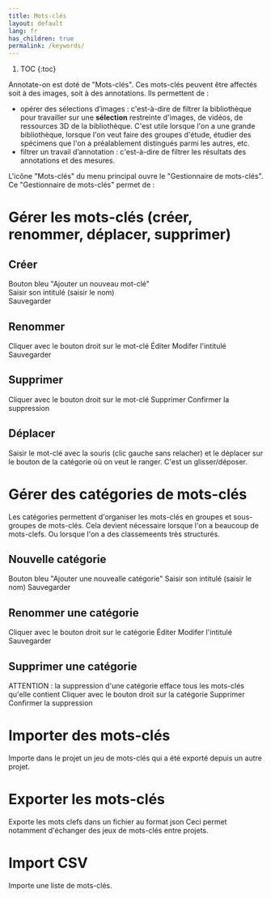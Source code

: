 ```yaml
---
title: Mots-clés
layout: default
lang: fr
has_children: true
permalink: /keywords/
---
```


1. TOC
{:toc}

Annotate-on est doté de "Mots-clés".
Ces mots-clés peuvent être affectés soit à des images, soit à des annotations.
Ils permettent de :
- opérer des sélections d’images : c'est-à-dire de filtrer la bibliothèque pour travailler sur une __sélection__ restreinte d'images, de vidéos, de ressources 3D de la bibliothèque. C'est utile lorsque l'on a une grande bibliothèque, lorsque l'on veut faire des groupes d'étude, étudier des spécimens que l'on a préalablement distingués parmi les autres, etc.  
- filtrer un travail d’annotation : c'est-à-dire de filtrer les résultats des annotations et des mesures.

L'icône "Mots-clés" du menu principal ouvre le "Gestionnaire de mots-clés".
Ce "Gestionnaire de mots-clés" permet de :

# Gérer les mots-clés (créer, renommer, déplacer, supprimer)
## Créer
Bouton bleu "Ajouter un nouveau mot-clé"  
Saisir son intitulé (saisir le nom)  
Sauvegarder  

## Renommer
Cliquer avec le bouton droit sur le mot-clé
Éditer
Modifer l'intitulé
Sauvegarder

## Supprimer
Cliquer avec le bouton droit sur le mot-clé
Supprimer
Confirmer la suppression

## Déplacer
Saisir le mot-clé avec la souris (clic gauche sans relacher) et le déplacer sur le bouton de la catégorie où on veut le ranger. C'est un glisser/déposer.

# Gérer des catégories de mots-clés
Les catégories permettent d'organiser les mots-clés en groupes et sous-groupes de mots-clés. Cela devient nécessaire lorsque l'on a beaucoup de mots-clefs. Ou lorsque l'on a des classemeents très structurés.
## Nouvelle catégorie
Bouton bleu "Ajouter une nouvealle catégorie"
Saisir son intitulé (saisir le nom)
Sauvegarder

## Renommer une catégorie
Cliquer avec le bouton droit sur le catégorie
Éditer
Modifer l'intitulé
Sauvegarder

## Supprimer une catégorie
ATTENTION : la suppression d'une catégorie efface tous les mots-clés qu'elle contient
Cliquer avec le bouton droit sur la catégorie
Supprimer
Confirmer la suppression

# Importer des mots-clés
Importe dans le projet un jeu de mots-clés qui a été exporté depuis un autre projet.

# Exporter les mots-clés
Exporte les mots clefs dans un fichier au format json
Ceci permet notamment d'échanger des jeux de mots-clés entre projets.

# Import CSV
Importe une liste de mots-clés.

